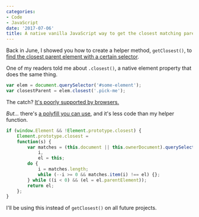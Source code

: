 ```yaml
---
categories:
- Code
- JavaScript
date: '2017-07-06'
title: A native vanilla JavaScript way to get the closest matching parent element
---
```


Back in June, I showed you how to create a helper method, `getClosest()`, to [find the closest parent element with a certain selector](/how-to-get-the-closest-parent-element-with-a-matching-selector-using-vanilla-javascript/).

One of my readers told me about `.closest()`, a native element property that does the same thing.

```javascript
var elem = document.querySelector('#some-element');
var closestParent = elem.closest('.pick-me');
```

The catch? [It's poorly supported by browsers.](https://developer.mozilla.org/en-US/docs/Web/API/Element/closest#Browser_compatibility)

*But...* there's [a polyfill you can use](https://developer.mozilla.org/en-US/docs/Web/API/Element/closest#Polyfill), and it's less code than my helper function.

```javascript
if (window.Element && !Element.prototype.closest) {
    Element.prototype.closest =
    function(s) {
        var matches = (this.document || this.ownerDocument).querySelectorAll(s),
            i,
            el = this;
        do {
            i = matches.length;
            while (--i >= 0 && matches.item(i) !== el) {};
        } while ((i < 0) && (el = el.parentElement));
        return el;
    };
}
```

I'll be using this instead of `getClosest()` on all future projects.